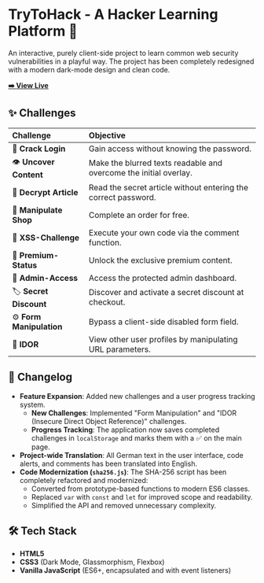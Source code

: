 # TryToHack - A Hacker Learning Platform 👾

An interactive, purely client-side project to learn common web security vulnerabilities in a playful way. The project has been completely redesigned with a modern dark-mode design and clean code.

**[➡️ View Live](https://hungryy2k.github.io/TryToHack/)**

## ✨ Challenges

| Challenge | Objective |
| :--- | :--- |
| 🔐 **Crack Login** | Gain access without knowing the password. |
| 👁️ **Uncover Content** | Make the blurred texts readable and overcome the initial overlay. |
| 🔑 **Decrypt Article** | Read the secret article without entering the correct password. |
| 🛒 **Manipulate Shop** | Complete an order for free. |
| 💬 **XSS-Challenge** | Execute your own code via the comment function. |
| 💎 **Premium-Status** | Unlock the exclusive premium content. |
| 🍪 **Admin-Access** | Access the protected admin dashboard. |
| 🏷️ **Secret Discount** | Discover and activate a secret discount at checkout. |
| ⚙️ **Form Manipulation** | Bypass a client-side disabled form field. |
| 👤 **IDOR** | View other user profiles by manipulating URL parameters. |


## 🚀 Changelog

* **Feature Expansion**: Added new challenges and a user progress tracking system.
    * **New Challenges**: Implemented "Form Manipulation" and "IDOR (Insecure Direct Object Reference)" challenges.
    * **Progress Tracking**: The application now saves completed challenges in `localStorage` and marks them with a ✅ on the main page.
* **Project-wide Translation**: All German text in the user interface, code alerts, and comments has been translated into English.
* **Code Modernization (`sha256.js`)**: The SHA-256 script has been completely refactored and modernized:
    * Converted from prototype-based functions to modern ES6 classes.
    * Replaced `var` with `const` and `let` for improved scope and readability.
    * Simplified the API and removed unnecessary complexity.

## 🛠️ Tech Stack

* **HTML5**
* **CSS3** (Dark Mode, Glassmorphism, Flexbox)
* **Vanilla JavaScript** (ES6+, encapsulated and with event listeners)
